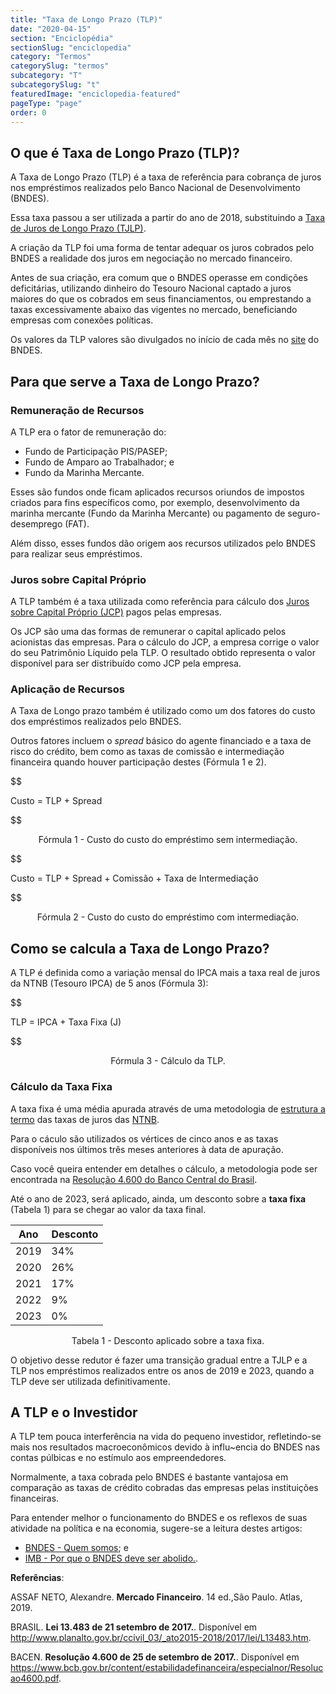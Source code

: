 ```yaml
---
title: "Taxa de Longo Prazo (TLP)"
date: "2020-04-15"
section: "Enciclopédia"
sectionSlug: "enciclopedia"
category: "Termos"
categorySlug: "termos"
subcategory: "T"
subcategorySlug: "t"
featuredImage: "enciclopedia-featured"
pageType: "page"
order: 0
---
```



## O que é Taxa de Longo Prazo (TLP)?

A Taxa de Longo Prazo (TLP) é a taxa de referência para cobrança de juros nos empréstimos realizados pelo Banco Nacional de Desenvolvimento (BNDES).

Essa taxa passou a ser utilizada a partir do ano de 2018, substituindo a [Taxa de Juros de Longo Prazo (TJLP)](/enciclopedia/termos/t/taxa-de-juros-de-longo-prazo).

A criação da TLP foi uma forma de tentar adequar os juros cobrados pelo BNDES a realidade dos juros em negociação no mercado financeiro.

Antes de sua criação, era comum que o BNDES operasse em condições deficitárias, utilizando dinheiro do Tesouro Nacional captado a juros maiores do que os cobrados em seus financiamentos, ou emprestando a taxas excessivamente abaixo das vigentes no mercado, beneficiando empresas com conexões políticas.

Os valores da TLP valores são divulgados no início de cada mês no [site](https://www.bndes.gov.br/wps/portal/site/home/financiamento/guia/custos-financeiros/tlp-taxa-de-longo-prazo) do BNDES.


## Para que serve a Taxa de Longo Prazo?

### Remuneração de Recursos

A TLP era o fator de remuneração do:

- Fundo de Participação PIS/PASEP;
- Fundo de Amparo ao Trabalhador; e
- Fundo da Marinha Mercante.

Esses são fundos onde ficam aplicados recursos oriundos de impostos criados para fins específicos como, por exemplo, desenvolvimento da marinha mercante (Fundo da Marinha Mercante) ou pagamento de seguro-desemprego (FAT).

Além disso, esses fundos dão origem aos recursos utilizados pelo BNDES para realizar seus empréstimos.

### Juros sobre Capital Próprio

A TLP também é a taxa utilizada como referência para cálculo dos [Juros sobre Capital Próprio (JCP)](/aprenda/renda-variavel/eventos-acionarios/juros-sobre-capital-proprio) pagos pelas empresas.

Os JCP são uma das formas de remunerar o capital aplicado pelos acionistas das empresas. Para o cálculo do JCP, a empresa corrige o valor do seu Patrimônio Líquido pela TLP. O resultado obtido representa o valor disponível para ser distribuído como JCP pela empresa.

### Aplicação de Recursos

A Taxa de Longo prazo também é utilizado como um dos fatores do custo dos empréstimos realizados pelo BNDES.

Outros fatores incluem o *spread* básico do agente financiado e a taxa de risco do crédito, bem como as taxas de comissão e intermediação financeira quando houver participação destes (Fórmula 1 e 2).

$$

Custo = TLP + Spread

$$


<p classs="legenda" style="text-align:center">Fórmula 1 - Custo do custo do empréstimo sem intermediação.</p>


$$

Custo = TLP + Spread + Comissão + Taxa de Intermediação

$$

<p classs="legenda" style="text-align:center">Fórmula 2 - Custo do custo do empréstimo com intermediação.</p>


## Como se calcula a Taxa de Longo Prazo?

A TLP é definida como a variação mensal do IPCA mais a taxa real de juros da NTNB (Tesouro IPCA) de 5 anos (Fórmula 3):

$$

TLP = IPCA + Taxa Fixa (J)

$$

<p classs="legenda" style="text-align:center">Fórmula 3 - Cálculo da TLP.</p>

### Cálculo da Taxa Fixa

A taxa fixa é uma média apurada através de uma metodologia de [estrutura a termo](/enciclopedia/termos/e/ettj) das taxas de juros das [NTNB](/aprenda/renda-fixa/tesouro-direto).

Para o cáculo são utilizados os vértices de cinco anos e as taxas disponíveis nos últimos três meses anteriores à data de apuração.

Caso você queira entender em detalhes o cálculo, a metodologia pode ser encontrada na [Resolução 4.600 do Banco Central do Brasil](https://www.bcb.gov.br/content/estabilidadefinanceira/especialnor/Resolucao4600.pdf/).


Até o ano de 2023, será aplicado, ainda, um desconto sobre a **taxa fixa** (Tabela 1) para se chegar ao valor da taxa final.

|Ano|Desconto|
|---|--------|
|2019|34%|
|2020|26%|
|2021|17%|
|2022|9%|
|2023|0%|

<p classs="legenda" style="text-align:center">Tabela 1 - Desconto aplicado sobre a taxa fixa.</p>

O objetivo desse redutor é fazer uma transição gradual entre a TJLP e a TLP nos empréstimos realizados entre os anos de 2019 e 2023, quando a TLP deve ser utilizada definitivamente.


## A TLP e o Investidor

A TLP tem pouca interferência na vida do pequeno investidor, refletindo-se mais nos resultados macroeconômicos devido à influ~encia do BNDES nas contas púlbicas e no estímulo aos empreendedores.

Normalmente, a taxa cobrada pelo BNDES é bastante vantajosa em comparação as taxas de crédito cobradas das empresas pelas instituições financeiras.

Para entender melhor o funcionamento do BNDES e os reflexos de suas atividade na política e na economia, sugere-se a leitura destes artigos:

- [BNDES - Quem somos](https://www.bndes.gov.br/wps/portal/site/home/quem-somos/); e
- [IMB - Por que o BNDES deve ser abolido.](https://www.mises.org.br/Article.aspx?id=2407).




<div class="referencias">

**Referências**:

<p id="1">ASSAF NETO, Alexandre. <strong>Mercado Financeiro</strong>. 14 ed.,São Paulo. Atlas, 2019.</p>
<p id="3">BRASIL. <strong>Lei 13.483 de 21 setembro de 2017.</strong>. Disponível em <a href="http://www.planalto.gov.br/ccivil_03/_ato2015-2018/2017/lei/L13483.htm">http://www.planalto.gov.br/ccivil_03/_ato2015-2018/2017/lei/L13483.htm</a>.</p>
<p id="4">BACEN. <strong>Resolução 4.600 de 25 de setembro de 2017.</strong>. Disponível em <a href="https://www.bcb.gov.br/content/estabilidadefinanceira/especialnor/Resolucao4600.pdf">https://www.bcb.gov.br/content/estabilidadefinanceira/especialnor/Resolucao4600.pdf</a>.</p>



</div>
